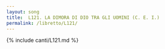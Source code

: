 ```yaml
---
layout: song
title:  L121. LA DIMORA DI DIO TRA GLI UOMINI (C. E. I.)
permalink: /libretto/L121/
---
```

{% include canti/L121.md %}   
